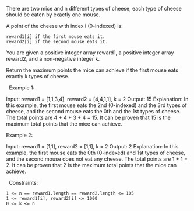 There are two mice and n different types of cheese, each type of cheese should be eaten by exactly one mouse.

A point of the cheese with index i (0-indexed) is:


	reward1[i] if the first mouse eats it.
	reward2[i] if the second mouse eats it.


You are given a positive integer array reward1, a positive integer array reward2, and a non-negative integer k.

Return the maximum points the mice can achieve if the first mouse eats exactly k types of cheese.

 
Example 1:

Input: reward1 = [1,1,3,4], reward2 = [4,4,1,1], k = 2
Output: 15
Explanation: In this example, the first mouse eats the 2nd (0-indexed) and the 3rd types of cheese, and the second mouse eats the 0th and the 1st types of cheese.
The total points are 4 + 4 + 3 + 4 = 15.
It can be proven that 15 is the maximum total points that the mice can achieve.


Example 2:

Input: reward1 = [1,1], reward2 = [1,1], k = 2
Output: 2
Explanation: In this example, the first mouse eats the 0th (0-indexed) and 1st types of cheese, and the second mouse does not eat any cheese.
The total points are 1 + 1 = 2.
It can be proven that 2 is the maximum total points that the mice can achieve.


 
Constraints:


	1 <= n == reward1.length == reward2.length <= 105
	1 <= reward1[i], reward2[i] <= 1000
	0 <= k <= n

